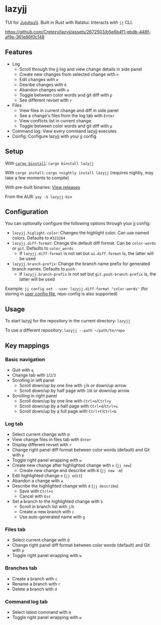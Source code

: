 # lazyjj

TUI for [Jujutsu/jj](https://github.com/martinvonz/jj). Built in Rust with Ratatui. Interacts with `jj` CLI.

https://github.com/Cretezy/lazyjj/assets/2672503/b5e6b4f1-ebdb-448f-af9e-361e86f0c148

## Features

- Log
  - Scroll through the jj log and view change details in side panel
  - Create new changes from selected change with `n`
  - Edit changes with `e`
  - Desribe changes with `d`
  - Abandon changes with `a`
  - Toggle between color words and git diff with `p`
  - See different revset with `r`
- Files
  - View files in current change and diff in side panel
  - See a change's files from the log tab with `Enter`
  - View conflicts list in current change
  - Toggle between color words and git diff with `p`
- Command log: View every command lazyjj executes
- Config: Configure lazyjj with your jj config

## Setup

With [`cargo binstall`](https://github.com/cargo-bins/cargo-binstall): `cargo binstall lazyjj`

With `cargo install`: `cargo +nightly install lazyjj` (requires nightly, may take a few moments to compile)

With pre-built binaries: [View releases](https://github.com/Cretezy/lazyjj/releases)

From the AUR: `yay -S lazyjj-bin`

## Configuration

You can optionally configure the following options through your jj config:

- `lazyjj.higlight-color`: Changes the highlight color. Can use named colors. Defaults to `#323264`
- `lazyjj.diff-format`: Change the default diff format. Can be `color-words` or `git`. Defaults to `color_words`
  - If `lazyjj.diff-format` is not set but `ui.diff.format` is, the latter will be used
- `lazyjj.branch-prefix`: Change the branch name prefix for generated branch names. Defaults to `push-`
  - If `lazyjj.branch-prefix` is not set but `git.push-branch-prefix` is, the latter will be used

Example: `jj config set --user lazyjj.diff-format "color-words"` (for storing in [user config file](https://martinvonz.github.io/jj/latest/config/#user-config-file), repo config is also supported)

## Usage

To start lazyjj for the repository in the current directory: `lazyjj`

To use a different repository: `lazyjj --path ~/path/to/repo`

## Key mappings

### Basic navigation

- Quit with `q`
- Change tab with `1`/`2`/`3`
- Scrolling in left panel
  - Scroll down/up by one line with `j`/`k` or down/up arrow
  - Scroll down/up by half page with `J`/`K` or down/up arrow
- Scrolling in right panel
  - Scroll down/up by one line with `Ctrl+e`/`Ctrl+y`
  - Scroll down/up by a half page with `Ctrl+d`/`Ctrl+u`
  - Scroll down/up by a full page with `Ctrl+f`/`Ctrl+b`

### Log tab

- Select current change with `@`
- View change files in files tab with `Enter`
- Display different revset with `r`
- Change right panel diff format between color words (default) and Git with `p`
- Toggle right panel wrapping with `w`
- Create new change after highlighted change with `n` (`jj new`)
  - Create new change and describe with `N` (`jj new -m`)
- Edit highlighted change `e` (`jj edit`)
- Abandon a change with `a`
- Describe the highlighted change with `d` (`jj describe`)
  - Save with `Ctrl+s`
  - Cancel with `Esc`
- Set a branch to the highlighted change with `b`
  - Scroll in branch list with `j`/`k`
  - Create a new branch with `c`
  - Use auto-generated name with `g`

### Files tab

- Select current change with `@`
- Change right panel diff format between color words (default) and Git with `p`
- Toggle right panel wrapping with `w`

### Branches tab

- Create a branch with `c`
- Rename a branch with `r`
- Delete a branch with `d`

### Command log tab

- Select latest command with `@`
- Toggle right panel wrapping with `w`
